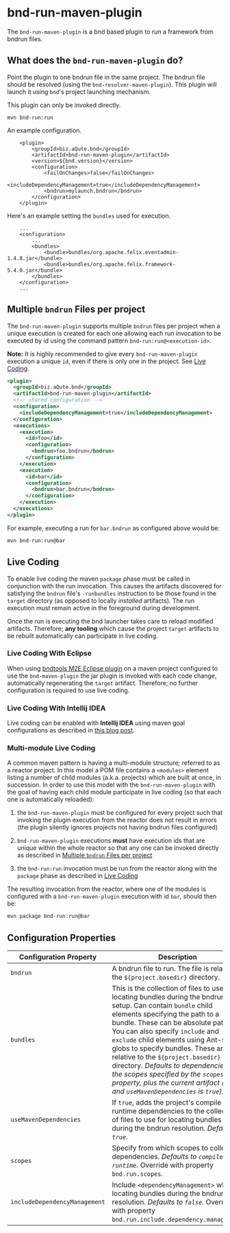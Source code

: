 # bnd-run-maven-plugin

The `bnd-run-maven-plugin` is a bnd based plugin to run a framework from bndrun files.

## What does the `bnd-run-maven-plugin` do?

Point the plugin to one bndrun file in the same project. The bndrun file should be resolved (using the `bnd-resolver-maven-plugin`). This plugin will launch it using `bnd`'s project launching mechanism.

This plugin can only be invoked directly.

```
mvn bnd-run:run
```

An example configuration.

```
    <plugin>
        <groupId>biz.aQute.bnd</groupId>
        <artifactId>bnd-run-maven-plugin</artifactId>
        <version>${bnd.version}</version>
        <configuration>
            <failOnChanges>false</failOnChanges>
            <includeDependencyManagement>true</includeDependencyManagement>
            <bndrun>mylaunch.bndrun</bndrun>
        </configuration>
    </plugin>
```

Here's an example setting the `bundles` used for execution.

```
    ...
    <configuration>
        ...
        <bundles>
            <bundle>bundles/org.apache.felix.eventadmin-1.4.8.jar</bundle>
            <bundle>bundles/org.apache.felix.framework-5.4.0.jar</bundle>
        </bundles>
    </configuration>
    ...
```

## Multiple `bndrun` Files per project

The `bnd-run-maven-plugin` supports multiple `bndrun` files per project when a unique execution is created for each one allowing each run invocation to be executed by id using the command pattern `bnd-run:run@<execution-id>`. 

**Note:** It is highly recommended to give every `bnd-run-maven-plugin` execution a unique `id`, even if there is only one in the project. See [Live Coding](#live-coding).

```xml
<plugin>
  <groupId>biz.aQute.bnd</groupId>
  <artifactId>bnd-run-maven-plugin</artifactId>
  <!-- shared configuration -->
  <configuration>
    <includeDependencyManagement>true</includeDependencyManagement>
  </configuration>
  <executions>
    <execution>
      <id>foo</id>
      <configuration>
        <bndrun>foo.bndrun</bndrun>
      </configuration>
    </execution>
    <execution>
      <id>bar</id>
      <configuration>
        <bndrun>bar.bndrun</bndrun>
      </configuration>
    </execution>
  </executions>
</plugin>
```

For example, executing a run for `bar.bndrun` as configured above  would be:

```bash
mvn bnd-run:run@bar
```

## Live Coding

To enable live coding the maven `package` phase must be called in conjunction with the run invocation. This causes the artifacts discovered for satisfying the `bndrun` file's `-runbundles` instruction to be those found in the `target` directory (as opposed to locally _installed_ artifacts). The run execution must remain active in the foreground during development.

Once the run is executing the bnd launcher takes care to reload modified artifacts. Therefore; **any tooling** which cause the project `target` artifacts to be rebuilt automatically can participate in live coding.

### Live Coding With Eclipse

When using [bndtools M2E Eclipse plugin](https://bndtools.org/installation.html) on a maven project configured to use the `bnd-maven-plugin` the jar plugin is invoked with each code change, automatically regenerating the `target` artifact. Therefore; no further configuration is required to use live coding.

### Live Coding With Intellij IDEA

Live coding can be enabled with **Intellij IDEA** using maven goal configurations as described in [this blog post](https://blog.io7m.com/2019/05/16/instant-code-reloading.xhtml).

### Multi-module Live Coding

A common maven pattern is having a multi-module structure; referred to as a reactor project. In this model a POM file contains a `<modules>` element listing a number of child modules (a.k.a. projects) which are built at once, in succession. In order to use this model with the `bnd-run-maven-plugin` with the goal of having each child module participate in live coding (so that each one is automatically reloaded):

1. the `bnd-run-maven-plugin` must be configured for every project such that invoking the plugin execution from the reactor does not result in errors (the plugin silently ignores projects not having bndrun files configured)

2. `bnd-run-maven-plugin` executions **must** have execution ids that are unique within the whole reactor so that any one can be invoked directly as described in [Multiple `bndrun` Files per project](#multiple-bndrun-files-per-project)

3. the `bnd-run:run` invocation must be run from the reactor along with the `package` phase as described in [Live Coding](#live-coding)

The resulting invocation from the reactor, where one of the modules is configured with a `bnd-run-maven-plugin` execution with id `bar`, should then be:

```bash
mvn package bnd-run:run@bar
```

## Configuration Properties

|Configuration Property       | Description |
| ---                         | ---         |
|`bndrun`                     | A bndrun file to run. The file is relative to the `${project.basedir}` directory.|
|`bundles`                    | This is the collection of files to use for locating bundles during the bndrun setup. Can contain `bundle` child elements specifying the path to a bundle. These can be absolute paths. You can also specify `include` and `exclude` child elements using Ant-style globs to specify bundles. These are relative to the `${project.basedir}` directory. _Defaults to dependencies in the scopes specified by the `scopes` property, plus the current artifact (if any and `useMavenDependencies` is `true`)._|
|`useMavenDependencies`       | If `true`, adds the project's compile and runtime dependencies to the collection of files to use for locating bundles during the bndrun resolution. _Defaults to `true`._|
|`scopes`                     | Specify from which scopes to collect dependencies. _Defaults to `compile, runtime`._ Override with property `bnd.run.scopes`.|
|`includeDependencyManagement`| Include `<dependencyManagement>` when locating bundles during the bndrun resolution. _Defaults to `false`._ Override with property `bnd.run.include.dependency.management`.|
